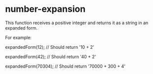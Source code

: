 # number-expansion
This function receives a positive integer and returns it as a string in an expanded form.

For example:

expandedForm(12); // Should return '10 + 2'

expandedForm(42); // Should return '40 + 2'

expandedForm(70304); // Should return '70000 + 300 + 4'
